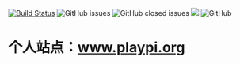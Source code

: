 [![Build Status](https://travis-ci.org/iplaypi/iplaypi.github.io.svg?branch=source)](https://travis-ci.org/iplaypi/iplaypi.github.io) ![GitHub issues](https://img.shields.io/github/issues/iplaypi/iplaypi.github.io?color=blue&style=flat) ![GitHub closed issues](https://img.shields.io/github/issues-closed/iplaypi/iplaypi.github.io?color=red&style=flat) ![](https://img.shields.io/badge/language-markdown-orange.svg) ![GitHub](https://img.shields.io/github/license/iplaypi/iplaypi.github.io?color=green)

# 个人站点：www.playpi.org